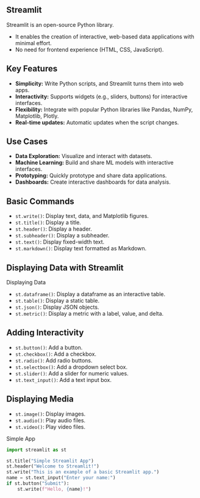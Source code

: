 ## Streamlit 
 Streamlit is an open-source Python library.
- It enables the creation of interactive, web-based data applications with minimal effort.
- No need for frontend experience (HTML, CSS, JavaScript).

## Key Features  
- **Simplicity:** Write Python scripts, and Streamlit turns them into web apps.
- **Interactivity:** Supports widgets (e.g., sliders, buttons) for interactive interfaces.
- **Flexibility:** Integrate with popular Python libraries like Pandas, NumPy, Matplotlib, Plotly.
- **Real-time updates:** Automatic updates when the script changes.

## Use Cases  
- **Data Exploration:** Visualize and interact with datasets.
- **Machine Learning:** Build and share ML models with interactive interfaces.
- **Prototyping:** Quickly prototype and share data applications.
- **Dashboards:** Create interactive dashboards for data analysis.

## Basic Commands  
- `st.write()`: Display text, data, and Matplotlib figures.
- `st.title()`: Display a title.
- `st.header()`: Display a header.
- `st.subheader()`: Display a subheader.
- `st.text()`: Display fixed-width text.
- `st.markdown()`: Display text formatted as Markdown.

##  Displaying Data with Streamlit
Displaying Data  
- `st.dataframe()`: Display a dataframe as an interactive table.
- `st.table()`: Display a static table.
- `st.json()`: Display JSON objects.
- `st.metric()`: Display a metric with a label, value, and delta.

## Adding Interactivity
- `st.button()`: Add a button.
- `st.checkbox()`: Add a checkbox.
- `st.radio()`: Add radio buttons.
- `st.selectbox()`: Add a dropdown select box.
- `st.slider()`: Add a slider for numeric values.
- `st.text_input()`: Add a text input box.

## Displaying Media  
- `st.image()`: Display images.
- `st.audio()`: Play audio files.
- `st.video()`: Play video files.

Simple App  
```python
import streamlit as st

st.title("Simple Streamlit App")
st.header("Welcome to Streamlit!")
st.write("This is an example of a basic Streamlit app.")
name = st.text_input("Enter your name:")
if st.button("Submit"):
    st.write(f"Hello, {name}!")
```
